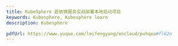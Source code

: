 ```yaml
---
title: KubeSphere 若依微服务实战部署本地启动项目
keywords: Kubesphere, Kubesphere learn
description: Kubesphere

pdfUrl: https://www.yuque.com/leifengyang/oncloud/puhqea#fl62n
---
```

